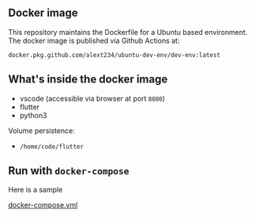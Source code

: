 
## Docker image
This repository maintains the Dockerfile for a Ubuntu based environment. The docker image is published via Github Actions at:


```
docker.pkg.github.com/alext234/ubuntu-dev-env/dev-env:latest
```


## What's inside the docker image

* vscode (accessible via browser at port `8080`)
* flutter 
* python3


Volume persistence:

* `/home/code/flutter` 



## Run with `docker-compose`


Here is a sample 


[docker-compose.yml](docker-compose.yml) 
